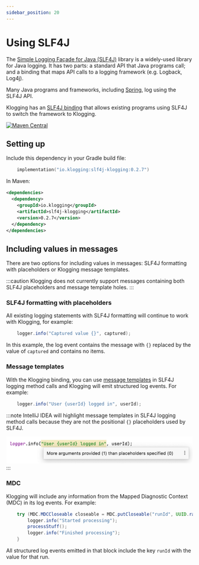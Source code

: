 ```yaml
---
sidebar_position: 20
---
```


# Using SLF4J

The [Simple Logging Façade for Java (SLF4J)](http://www.slf4j.org/) library is a widely-used
library for Java logging. It has two parts: a standard API that Java programs call; and a binding
that maps API calls to a logging framework (e.g. Logback, Log4j).

Many Java programs and frameworks, including [Spring](https://spring.io/), log using the
SLF4J API.

Klogging has an [SLF4J binding](https://github.com/klogging/slf4j-klogging)
that allows existing programs using SLF4J to switch the framework to Klogging.

[![Maven Central](https://img.shields.io/maven-central/v/io.klogging/slf4j-klogging.svg?label=maven%20central)](https://search.maven.org/search?q=g:%22io.klogging%22%20AND%20a:%22slf4j-klogging%22)

## Setting up

Include this dependency in your Gradle build file:

```kotlin
    implementation("io.klogging:slf4j-klogging:0.2.7")
```

In Maven:

```xml
<dependencies>
  <dependency>
    <groupId>io.klogging</groupId>
    <artifactId>slf4j-klogging</artifactId>
    <version>0.2.7</version>
  </dependency>
</dependencies>
```

## Including values in messages

There are two options for including values in messages: SLF4J formatting with placeholders or
Klogging message templates.

:::caution
Klogging does not currently support messages containing both SLF4J placeholders and message
template holes.
:::

### SLF4J formatting with placeholders

All existing logging statements with SLF4J formatting will continue to work with Klogging,
for example:

```java
    logger.info("Captured value {}", captured);
```

In this example, the log event contains the message with `{}` replaced by the value of
`captured` and contains no items.

### Message templates

With the Klogging binding, you can use [message templates](../concepts/message-templates)
in SLF4J logging method calls and Klogging will emit structured log events. For example:

```java
    logger.info("User {userId} logged in", userId);
```

:::note
IntelliJ IDEA will highlight message templates in SLF4J logging method calls because
they are not the positional `{}` placeholders used by SLF4J.

![IntelliJ highlight message for message template](../../static/img/slf4j-intellij-message.png)
:::

### MDC

Klogging will include any information from the Mapped Diagnostic Context (MDC)
in its log events. For example:

```java
    try (MDC.MDCCloseable closeable = MDC.putCloseable("runId", UUID.randomUUID().toString())) {
        logger.info("Started processing");
        processStuff();
        logger.info("Finished processing");
    }
```

All structured log events emitted in that block include the key `runId`
with the value for that run.
